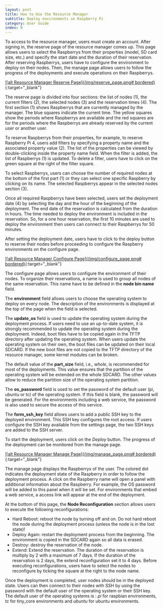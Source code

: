 ```yaml
---
layout: post
title: How to Use the Resource Manager
subtitle: Deploy environments on Raspberry Pi
category: User Guide
index: 0
---
```


To access to the resource manager, users must create an account. After signing in, the reserve page of the resource
manager comes up. This page allows users to select the Raspberrys from their properties (model, SD card size, etc.) and
specify the start date and the duration of their reservation. After reserving Raspberrys, users have to configure the
environment to deploy on their nodes. Then, the manage page allows users to follow the progress of the deployments and
execute operations on their Raspberrys.

[![alt Resource Manager Reserve Page](/img/reserve_page.png# bordered)](/img/reserve_page.png){:target="_blank"}

The reserve page is divided into four sections: the list of nodes (1), the current filters (2), the selected nodes (3)
and the reservation times (4). The first section (1) shows Raspberrys that are currently managed by the manager. The
blue squares indicate the current time. The yellow squares show the periods where Raspberrys are available and the red
squares are for the periods where the Raspberrys are already reserved by the current user or another user.

To reserve Raspberrys from their properties, for example, to reserve Raspberry Pi 4, users add filters by specifying a
property name and the associated property value (2). The list of the properties can be viewed by double-clicking inside
the property name field. When the filter is added, the list of Raspberrys (1) is updated. To delete a filter, users have
to click on the green square at the right of the filter square.

To select Raspberrys, users can choose the number of required nodes at the bottom of the first part (1) or they can
select one specific Raspberry by clicking on its name. The selected Raspberrys appear in the selected nodes section (3).

Once all required Raspberrys have been selected, users set the deployment date (4) by selecting the day and the hour of
the beginning of the deployment. The end date of the reservation is calculated from the duration in hours. The time
needed to deploy the environment is included in the reservation. So, for a one hour reservation, the first 10 minutes
are used to deploy the environment then users can connect to their Raspberrys for 50 minutes.

After setting the deployment date, users have to click to the deploy button to reserve their nodes before proceeding to
configure the Raspberry environments on the configure page.

[![alt Resource Manager Configure Page](/img/configure_page.png# bordered)](/img/reserve_page.png){:target="_blank"}

The configure page allows users to configure the environment of their nodes. To organize their reservations, a name is
used to group all nodes of the same reservation. This name have to be defined in the **node bin name** field.

The **environment** field allows users to choose the operating system to deploy on every node. The description of the
environments is displayed at the top of the page when the field is selected.

The **update_os** field is used to update the operating system during the deployment process. If users need to use an
up-to-date system, it is strongly recommended to update the operating system during the deployment. Indeed, boot files
have to be copied again in the TFTP directory after updating the operating system. When users update the operating
system on their own, the boot files can be updated on their local SDCARD. If the new boot files are not copied to the
TFTP directory of the resource manager, some kernel modules can be broken.

The default value of the **part_size** field, i.e., *whole*, is recommended for most of the deployments. This value
ensures that the partition of the operating system will be extended on the whole SDCARD. The other values allow to
reduce the partition size of the operating system partition.

The **os_password** field is used to set the password of the default user (pi, ubuntu or tc) of the operating system. If
this field is blank, the password will be generated. For the environments including a web service, the password is also
used to secure the access of this service.

The **form_ssh_key** field allows users to add a public SSH key to the deployed environment. This SSH key configures the
root access. If users configure the SSH key available from the settings page, the two SSH keys are added to the SSH
server.

To start the deployment, users click on the *Deploy* button. The progress of the deployment can be monitored from the
manage page.

[![alt Resource Manager Manage Page](/img/manage_page.png# bordered)](/img/manage_page.png){:target="_blank"}

The manage page displays the Raspberrys of the user. The colored dot indicates the deployment state of the Raspberry in
order to follow the deployment process. A click on the Raspberry name will open a panel with additional information
about the Raspberry. For example, the OS password will be added to this panel when it will be set. For environments that
embed a web service, a access link will appear at the end of the deployment.

At the bottom of this page, the **Node Reconfiguration** section allows users to execute the following reconfigurations:
* Hard Reboot: reboot the node by turning off and on. Do not hard reboot the node during the deployment process (unless
  the node is in the lost state)!
* Deploy Again: restart the deployment process from the beginning. The environment is copied in the SDCARD again so all
  data is erased.
* Destroy: destroy the reservation of the node.
* Extend: Extend the reservation. The duration of the reservation is multiply by 2 with a maximum of 7 days. If the
  duration of the reservation is 2 days, the extend reconfiguration set it to 4 days.
Before executing reconfigurations, users have to select the nodes to reconfigure by ticking the square at the right to
the node name.

Once the deployment is completed, user nodes should be in the deployed state. Users can then connect to their nodes with
SSH by using the password with the default user of the operating system or their SSH key. The default user of the
operating systems is : *pi* for raspbian environments, *tc* for tiny_core environments and *ubuntu* for ubuntu
environments.
